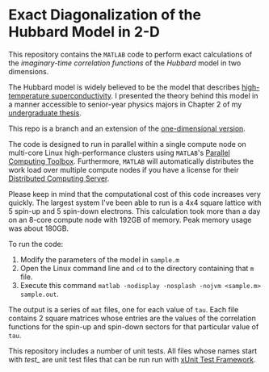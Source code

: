 # Exact Diagonalization of the Hubbard Model in 2-D

This repository contains the `MATLAB` code to perform exact calculations of the *imaginary-time correlation functions* of the *Hubbard* model in two dimensions.

The Hubbard model is widely believed to be the model that describes [high-temperature superconductivity](https://en.wikipedia.org/wiki/High-temperature_superconductivity). I presented the theory behind this model in a manner accessible to senior-year physics majors in Chapter 2 of my [undergraduate thesis](https://www.huy.dev/Reed-thesis/).

This repo is a branch and an extension of the [one-dimensional version](https://github.com/huy-nguyen/Hubbard-ED-1D).

The code is designed to run in parallel within a single compute node on multi-core Linux high-performance clusters using `MATLAB`'s [Parallel Computing Toolbox](http://www.mathworks.com/products/parallel-computing/). Furthermore, `MATLAB` will automatically distributes the work load over multiple compute nodes if you have a license for their [Distributed Computing Server](http://www.mathworks.com/products/distriben/).

Please keep in mind that the computational cost of this code increases very quickly. The largest system I've been able to run is a 4x4 square lattice with 5 spin-up and 5 spin-down electrons. This calculation took more than a day on an 8-core compute node with 192GB of memory. Peak memory usage was about 180GB.

To run the code:

1. Modify the parameters of the model in `sample.m`
2. Open the Linux command line and `cd` to the directory containing that `m` file.
3. Execute this command `matlab -nodisplay -nosplash -nojvm <sample.m> sample.out`.

The output is a series of `mat` files, one for each value of `tau`. Each file contains 2 square matrices whose entries are the values of the correlation functions for the spin-up and spin-down sectors for that particular value of `tau`.

This repository includes a number of unit tests. All files whose names start with *test_* are unit test files that can be run run with [xUnit Test Framework](http://www.mathworks.com/matlabcentral/fileexchange/22846-matlab-xunit-test-framework/content/matlab_xunit_3_1_1/xunit/assertEqual.m).


